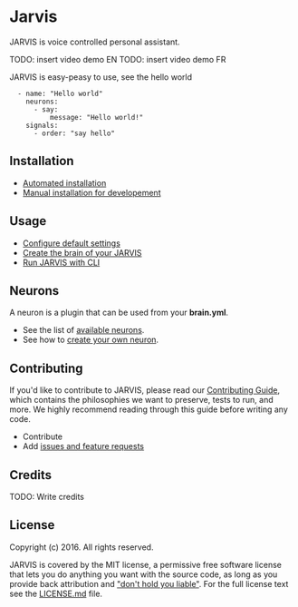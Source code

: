 # Jarvis

JARVIS is voice controlled personal assistant. 

TODO: insert video demo EN
TODO: insert video demo FR

JARVIS is easy-peasy to use, see the hello world
```
  - name: "Hello world"
    neurons:      
      - say:
          message: "Hello world!"
    signals:
      - order: "say hello"
```


## Installation

- [Automated installation](Docs/automated_install.md)
- [Manual installation for developement](Docs/dev_env_install.md)

## Usage

- [Configure default settings](Docs/default_settings.md)
- [Create the brain of your JARVIS](Docs/brain.md)
- [Run JARVIS with CLI](Docs/jarvis_cli.md)

## Neurons

A neuron is a plugin that can be used from your **brain.yml**. 

- See the list of [available neurons](Docs/neurons.md).
- See how to [create your own neuron](Docs/contributing.md).


## Contributing

If you'd like to contribute to JARVIS, please read our [Contributing Guide](Docs/contributing.md), which contains the philosophies we want to preserve, tests to run, and more. 
We highly recommend reading through this guide before writing any code.

- Contribute
- Add [issues and feature requests](../../issues)

## Credits

TODO: Write credits

## License

Copyright (c) 2016. All rights reserved.

JARVIS is covered by the MIT license, a permissive free software license that lets you do anything you want with the source code, 
as long as you provide back attribution and ["don't hold you liable"](http://choosealicense.com/). For the full license text see the [LICENSE.md](LICENSE.md) file.